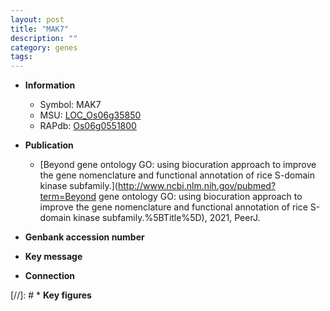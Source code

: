 ```yaml
---
layout: post
title: "MAK7"
description: ""
category: genes
tags: 
---
```


* **Information**  
    + Symbol: MAK7  
    + MSU: [LOC_Os06g35850](http://rice.uga.edu/cgi-bin/ORF_infopage.cgi?orf=LOC_Os06g35850)  
    + RAPdb: [Os06g0551800](http://rapdb.dna.affrc.go.jp/viewer/gbrowse_details/irgsp1?name=Os06g0551800)  

* **Publication**  
    + [Beyond gene ontology GO: using biocuration approach to improve the gene nomenclature and functional annotation of rice S-domain kinase subfamily.](http://www.ncbi.nlm.nih.gov/pubmed?term=Beyond gene ontology GO: using biocuration approach to improve the gene nomenclature and functional annotation of rice S-domain kinase subfamily.%5BTitle%5D), 2021, PeerJ.

* **Genbank accession number**  

* **Key message**  

* **Connection**  

[//]: # * **Key figures**  



